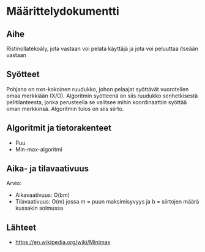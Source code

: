 # Määrittelydokumentti

## Aihe
Ristinollatekoäly, jota vastaan voi pelata käyttäjä ja jota voi peluuttaa itseään vastaan

## Syötteet
Pohjana on nxn-kokoinen ruudukko, johon pelaajat syöttävät vuorotellen omaa merkkiään (X/O). Algoritmin syötteenä on siis ruudukko senhetkisestä pelitilanteesta, jonka perusteella se valitsee mihin koordinaattiin syöttää oman merkkinsä. Algoritmin tulos on siis siirto.

## Algoritmit ja tietorakenteet
- Puu
- Min-max-algoritmi

## Aika- ja tilavaativuus
Arvio:
- Aikavaativuus: O(bm)
- Tilavaativuus: O(m)
jossa m = puun maksimisyvyys ja b = siirtojen määrä kussakin solmussa

## Lähteet
- https://en.wikipedia.org/wiki/Minimax
